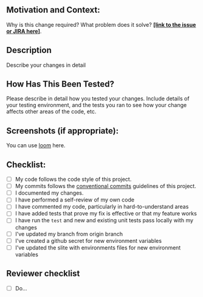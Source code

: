 ## Motivation and Context:

Why is this change required? What problem does it solve?
**[[link to the issue or JIRA here]]()**.

## Description

Describe your changes in detail

## How Has This Been Tested?

Please describe in detail how you tested your changes.
Include details of your testing environment, and the tests you ran to see how your change affects other areas of the code, etc.

## Screenshots (if appropriate):

You can use [loom](https://www.loom.com/) here.

## Checklist:

<!--- Go over all the following points, and put an `x` in all the boxes that apply. -->

- [ ] My code follows the code style of this project.
- [ ] My commits follows the [conventional commits](https://www.conventionalcommits.org/en/v1.0.0/) guidelines of this project.
- [ ] I documented my changes.
- [ ] I have performed a self-review of my own code
- [ ] I have commented my code, particularly in hard-to-understand areas
- [ ] I have added tests that prove my fix is effective or that my feature works
- [ ] I have run the `test` and new and existing unit tests pass locally with my changes
- [ ] I've updated my branch from origin branch
- [ ] I've created a github secret for new environment variables
- [ ] I've updated the slite with environments files for new environment variables

## Reviewer checklist

- [ ] Do...
